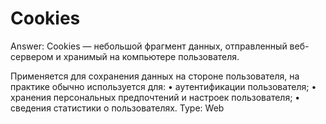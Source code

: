 # Cookies

Answer: Cookies — небольшой фрагмент данных, отправленный веб-сервером и хранимый на компьютере пользователя.

Применяется для сохранения данных на стороне пользователя, на практике обычно используется для:
• аутентификации пользователя;
• хранения персональных предпочтений и настроек пользователя;
• сведения статистики о пользователях.
Type: Web